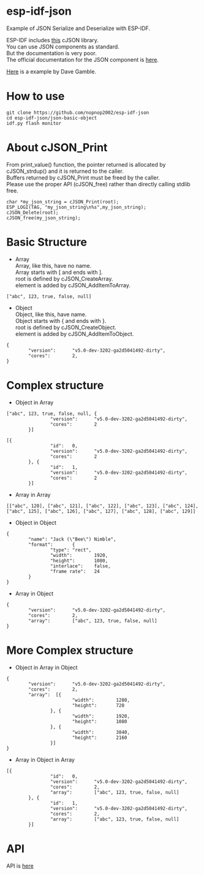 # esp-idf-json
Example of JSON Serialize and Deserialize with ESP-IDF.


ESP-IDF includes [this](https://github.com/DaveGamble/cJSON) cJSON library.   
You can use JSON components as standard.   
But the documentation is very poor.   
The official documentation for the JSON component is [here](https://github.com/espressif/esp-idf/tree/master/components/json/README).

[Here](https://github.com/DaveGamble/cJSON/blob/master/tests/readme_examples.c) is a example by Dave Gamble.

# How to use
```
git clone https://github.com/nopnop2002/esp-idf-json
cd esp-idf-json/json-basic-object
idf.py flash monitor
```

# About cJSON_Print
From print_value() function, the pointer returned is allocated by cJSON_strdup()  and it is returned to the caller.   
Buffers returned by cJSON_Print must be freed by the caller.   
Please use the proper API (cJSON_free) rather than directly calling stdlib free.   

```
char *my_json_string = cJSON_Print(root);
ESP_LOGI(TAG, "my_json_string\n%s",my_json_string);
cJSON_Delete(root);
cJSON_free(my_json_string);
```


# Basic Structure   
- Array   
Array, like this, have no name.    
Array starts with [ and ends with ].   
root is defined by cJSON_CreateArray.   
element is added by cJSON_AddItemToArray.   
```
["abc", 123, true, false, null]
```

- Object   
Object, like this, have name.   
Object starts with { and ends with }.   
root is defined by cJSON_CreateObject.   
element is added by cJSON_AddItemToObject.   
```
{
        "version":      "v5.0-dev-3202-ga2d5041492-dirty",
        "cores":        2,
}
```

# Complex structure   

- Object in Array   
```
["abc", 123, true, false, null, {
                "version":      "v5.0-dev-3202-ga2d5041492-dirty",
                "cores":        2
        }]
```

```
[{
                "id":   0,
                "version":      "v5.0-dev-3202-ga2d5041492-dirty",
                "cores":        2
        }, {
                "id":   1,
                "version":      "v5.0-dev-3202-ga2d5041492-dirty",
                "cores":        2
        }]
```

- Array in Array   
```
[["abc", 120], ["abc", 121], ["abc", 122], ["abc", 123], ["abc", 124], ["abc", 125], ["abc", 126], ["abc", 127], ["abc", 128], ["abc", 129]]
```



- Object in Object   
```
{
        "name": "Jack (\"Bee\") Nimble",
        "format":       {
                "type": "rect",
                "width":        1920,
                "height":       1080,
                "interlace":    false,
                "frame rate":   24
        }
}
```

- Array in Object   
```
{
        "version":      "v5.0-dev-3202-ga2d5041492-dirty",
        "cores":        2,
        "array":        ["abc", 123, true, false, null]
}
```

# More Complex structure   

- Object in Array in Object   
```
{
        "version":      "v5.0-dev-3202-ga2d5041492-dirty",
        "cores":        2,
        "array":  [{
                        "width":        1280,
                        "height":       720
                }, {
                        "width":        1920,
                        "height":       1080
                }, {
                        "width":        3840,
                        "height":       2160
                }]
}
```

- Array in Object in Array   
```
[{
                "id":   0,
                "version":      "v5.0-dev-3202-ga2d5041492-dirty",
                "cores":        2,
                "array":        ["abc", 123, true, false, null]
        }, {
                "id":   1,
                "version":      "v5.0-dev-3202-ga2d5041492-dirty",
                "cores":        2,
                "array":        ["abc", 123, true, false, null]
        }]
```

# API
API is [here](https://cjson.docsforge.com/master/api/)

